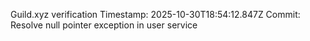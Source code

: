 Guild.xyz verification
Timestamp: 2025-10-30T18:54:12.847Z
Commit: Resolve null pointer exception in user service